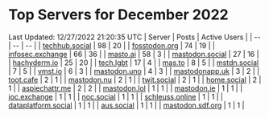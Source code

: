 # Top Servers for December 2022
Last Updated: 12/27/2022 21:20:35 UTC
| Server | Posts | Active Users |
| -- | -- | -- |
| [techhub.social](https://techhub.social/tags/PowerShell) | 98 | 20 |
| [fosstodon.org](https://fosstodon.org/tags/PowerShell) | 74 | 19 |
| [infosec.exchange](https://infosec.exchange/tags/PowerShell) | 66 | 36 |
| [masto.ai](https://masto.ai/tags/PowerShell) | 58 | 3 |
| [mastodon.social](https://mastodon.social/tags/PowerShell) | 27 | 16 |
| [hachyderm.io](https://hachyderm.io/tags/PowerShell) | 25 | 20 |
| [tech.lgbt](https://tech.lgbt/tags/PowerShell) | 17 | 4 |
| [mas.to](https://mas.to/tags/PowerShell) | 8 | 5 |
| [mstdn.social](https://mstdn.social/tags/PowerShell) | 7 | 5 |
| [vmst.io](https://vmst.io/tags/PowerShell) | 6 | 3 |
| [mastodon.uno](https://mastodon.uno/tags/PowerShell) | 4 | 3 |
| [mastodonapp.uk](https://mastodonapp.uk/tags/PowerShell) | 3 | 2 |
| [toot.cafe](https://toot.cafe/tags/PowerShell) | 2 | 1 |
| [mastodon.nu](https://mastodon.nu/tags/PowerShell) | 2 | 1 |
| [twit.social](https://twit.social/tags/PowerShell) | 2 | 1 |
| [home.social](https://home.social/tags/PowerShell) | 2 | 1 |
| [aspiechattr.me](https://aspiechattr.me/tags/PowerShell) | 2 | 2 |
| [mastodon.lol](https://mastodon.lol/tags/PowerShell) | 1 | 1 |
| [mastodon.ie](https://mastodon.ie/tags/PowerShell) | 1 | 1 |
| [ioc.exchange](https://ioc.exchange/tags/PowerShell) | 1 | 1 |
| [noc.social](https://noc.social/tags/PowerShell) | 1 | 1 |
| [schleuss.online](https://schleuss.online/tags/PowerShell) | 1 | 1 |
| [dataplatform.social](https://dataplatform.social/tags/PowerShell) | 1 | 1 |
| [aus.social](https://aus.social/tags/PowerShell) | 1 | 1 |
| [mastodon.sdf.org](https://mastodon.sdf.org/tags/PowerShell) | 1 | 1 |
